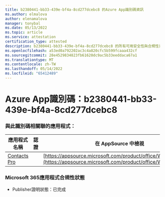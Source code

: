 ```yaml
---
title: b2380441-bb33-439e-bf4a-8cd277dcebc8 的Azure App識別碼資訊
ms.author: elmalova
author: elenamalova
manager: tonybal
ms.date: 05/13/2022
ms.topic: article
ms.service: attestation
certification_type: attested
description: b2380441-bb33-439e-bf4a-8cd277dcebc8 的所有可用安全性與合規性資訊。
ms.openlocfilehash: a53ed0a792202ac3c4a820cfc5b599fcaaa432cf
ms.sourcegitcommit: 28e4529834823fb61620dc9ac5b33eeddaca67a1
ms.translationtype: MT
ms.contentlocale: zh-TW
ms.lasthandoff: 05/14/2022
ms.locfileid: "65412489"
---
```

# <a name="azure-app-id-b2380441-bb33-439e-bf4a-8cd277dcebc8"></a>Azure App識別碼：b2380441-bb33-439e-bf4a-8cd277dcebc8


### <a name="apps-associated-with-this-id"></a>與此識別碼相關聯的應用程式：
| **應用程式名稱** | **認證** | **在 AppSource 中檢視** |
|--------------|---------------|-----------------------|
| [Contacts Pro](../forward/WA200002804.md) |  | [https://appsource.microsoft.com/product/office/WA200002804](https://appsource.microsoft.com/product/office/WA200002804) |

### <a name="microsoft-365-app-compliance-status"></a>Microsoft 365應用程式合規性狀態
- Publisher證明狀態：已完成
